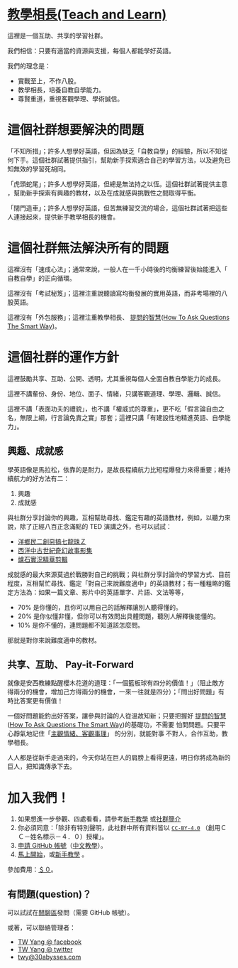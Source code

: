 ﻿# [教學相長(Teach and Learn)][3]

這裡是一個互助、共享的學習社群。

我們相信：只要有適當的資源與支援，每個人都能學好英語。

我們的理念是：

* 實戰至上，不作八股。
* 教學相長，培養自教自學能力。
* 尊賢重道，重視客觀學理、學術誠信。

[3]: https://github.com/teach-and-learn



# 這個社群想要解決的問題

「不知所措」；許多人想學好英語，但因為缺乏「自教自學」的經驗，所以不知從
何下手。這個社群試著提供指引，幫助新手探索適合自己的學習方法，以及避免已
知無效的學習死胡同。

「虎頭蛇尾」；許多人想學好英語，但總是無法持之以恆。這個社群試著提供主意
，幫助新手探索有興趣的教材，以及在成就感與挑戰性之間取得平衡。

「閉門造車」；許多人想學好英語，但苦無練習交流的場合，這個社群試著把這些
人連接起來，提供新手教學相長的機會。



# 這個社群無法解決所有的問題

這裡沒有「速成心法」；通常來說，一般人在一千小時後的均衡練習後始能進入「
自教自學」的正向循環。

這裡沒有「考試秘笈」；這裡注重說聽讀寫均衡發展的實用英語，而非考場裡的八
股英語。

這裡沒有「外包服務」；這裡注重教學相長、
[提問的智慧][1]([How To Ask Questions The Smart Way][2])。

[1]: https://github.com/ryanhanwu/How-To-Ask-Questions-The-Smart-Way
[2]: http://www.catb.org/~esr/faqs/smart-questions.html



# 這個社群的運作方針

這裡鼓勵共享、互助、公開、透明，尤其重視每個人全面自教自學能力的成長。

這裡不講輩份、身份、地位、面子、情緒，只講客觀道理、學理、邏輯、誠信。

這裡不講「表面功夫的禮貌」，也不講「權威式的尊重」，更不吃「假言論自由之
名，無限上綱，行言論免責之實」那套；這裡只講「有建設性地精進英語、自學能
力」。


##  興趣、成就感

學英語像是馬拉松，依靠的是耐力，是故長程續航力比短程爆發力來得重要；維持
續航力的好方法有二：

1.  興趣
2.  成就感

與社群分享討論你的興趣，互相幫助尋找、鑑定有趣的英語教材，例如，以聽力來
說，除了正經八百正念滿點的 TED  演講之外，也可以試試：

* [洋鄉民二創惡搞七龍珠Ｚ][4]
* [西洋中古世紀奇幻故事影集][5]
* [爐石實況精華剪輯][6]

[4]: https://www.youtube.com/watch?v=2nYozPLpJRE&list=PL6EC7B047181AD013
[5]: https://www.youtube.com/watch?v=ZvsnV0yNddc
[6]: https://www.youtube.com/user/MaSsanSC/featured

成就感的最大來源莫過於戰勝對自己的挑戰；與社群分享討論你的學習方式、目前
程度，互相幫忙尋找、鑑定「對自己來說難度適中」的英語教材；有一種粗略的鑑
定方法為：如果一篇文章、影片中的英語單字、片語、文法等等，

* 70% 是你懂的，且你可以用自己的話解釋讓別人聽得懂的。
* 20% 是你似懂非懂，但你可以有效問出具體問題，聽別人解釋後能懂的。
* 10% 是你不懂的，連問題都不知道該怎麼問。

那就是對你來說難度適中的教材。


##  共享、互助、 Pay-it-Forward

就像是安西教練點醒櫻木花道的道理：「一個籃板球有四分的價值！」（阻止敵方
得兩分的機會，增加己方得兩分的機會，一來一往就是四分）；「問出好問題」有
時比答案更有價值！

一個好問題能釣出好答案，讓參與討論的人從溫故知新；只要把握好
[提問的智慧][1]([How To Ask Questions The Smart Way][2])的基礎功，不需要
怕問問題。只要平心靜氣地記住「[主觀情緒、客觀事理][7]」 的分別，就能對事
不對人，合作互助，教學相長。

人人都是從新手走過來的，今天你站在巨人的肩膀上看得更遠，明日你將成為新的
巨人，把知識傳承下去。

[7]: https://www.ted.com/talks/julia_galef_why_you_think_you_re_right_even_if_you_re_wrong



# 加入我們！

1.  如果想進一步參觀、四處看看，請參考[新手教學][8] 或[社群簡介][9]
2.  你必須同意：「除非有特別聲明，此社群中所有資料皆以 [`CC-BY-4.0`][10]
    （創用ＣＣ－姓名標示－４．０）授權」。
3.  [申請 GitHub 帳號][11]（[中文教學][12]）。
4.  [馬上開始][13]，或[新手教學][8] 。

參加費用：[＄０][17]。

[8]: onboarding.md
[9]: README.md
[10]: https://creativecommons.org/licenses/by/4.0/
[11]: https://github.com/join
[12]: how-to-create-github-account.md
[13]: https://github.com/teach-and-learn
[17]: cost-fee-price-money.md


##  有問題(question)？

可以試試在[閒聊區][14]發問（需要 GitHub 帳號）。

[14]: https://github.com/teach-and-learn/chat/issues

或著，可以聯絡管理者：

* [TW Yang @ facebook][15]
* [TW Yang @ twitter][16]
* <twy@30abysses.com>

[15]: https://www.facebook.com/tw.yang.30
[16]: https://twitter.com/twy30
